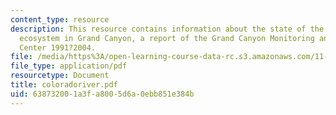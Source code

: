 ```yaml
---
content_type: resource
description: This resource contains information about the state of the Colorado river
  ecosystem in Grand Canyon, a report of the Grand Canyon Monitoring and Research
  Center 1991?2004.
file: /media/https%3A/open-learning-course-data-rc.s3.amazonaws.com/11-959-reforming-natural-resources-governance-failings-of-scientific-rationalism-and-alternatives-for-building-common-ground-january-iap-2007/638732001a3fa8005d6a0ebb851e384b_coloradoriver.pdf
file_type: application/pdf
resourcetype: Document
title: coloradoriver.pdf
uid: 63873200-1a3f-a800-5d6a-0ebb851e384b
---
```

